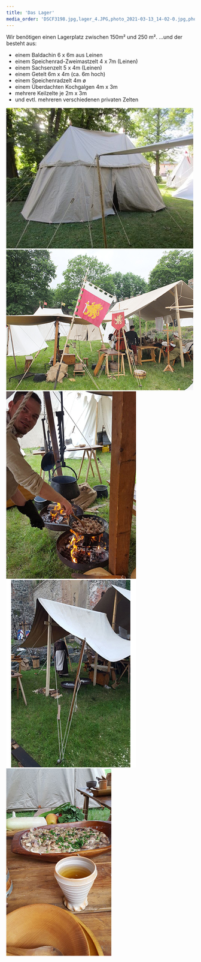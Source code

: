 ```yaml
---
title: 'Das Lager'
media_order: 'DSCF3198.jpg,lager_4.JPG,photo_2021-03-13_14-02-0.jpg,photo_2021-03-13_13-59-48.jpg,photo_2021-03-13_14-01-55.jpg'
---
```


Wir benötigen einen Lagerplatz zwischen 150m² und 250 m².
...und der besteht aus:
* einem Baldachin 6 x 6m aus Leinen
* einem Speichenrad-Zweimastzelt 4 x 7m (Leinen)
* einem Sachsenzelt 5 x 4m (Leinen)
* einem Getelt 6m x 4m (ca. 6m hoch)
* einem Speichenradzelt 4m ø 
* einem Überdachten Kochgalgen 4m x 3m
* mehrere Keilzelte je 2m x 3m
* und evtl. mehreren verschiedenen privaten Zelten

![](lager_4.JPG)![](DSCF3198.jpg)![](photo_2021-03-13_14-02-0.jpg)![](photo_2021-03-13_13-59-48.jpg)![](photo_2021-03-13_14-01-55.jpg)